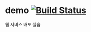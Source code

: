 # demo  [![Build Status](https://travis-ci.org/esp2ar0/demo.svg?branch=master)](https://travis-ci.org/esp2ar0/demo)
웹 서비스 배포  실습
